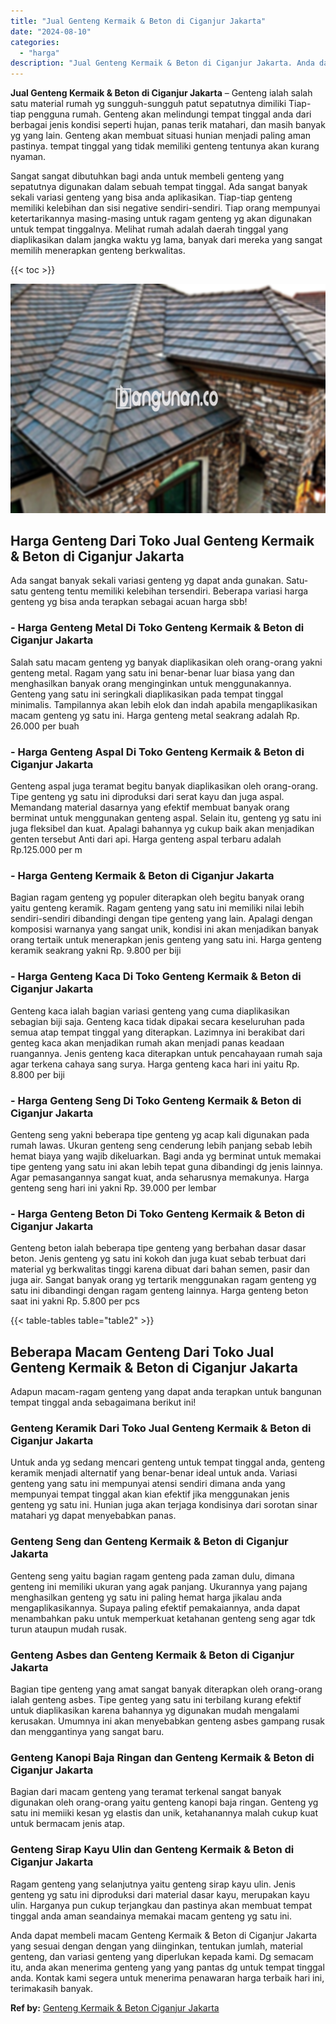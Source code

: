 ```yaml
---
title: "Jual Genteng Kermaik & Beton di Ciganjur Jakarta"
date: "2024-08-10"
categories: 
  - "harga"
description: "Jual Genteng Kermaik & Beton di Ciganjur Jakarta. Anda dapat membeli macam Genteng Kermaik & Beton di Ciganjur Jakarta yang sesuai dengan dengan yang diingin..."
---
```


**Jual Genteng Kermaik & Beton di Ciganjur Jakarta** – Genteng ialah salah satu material rumah yg sungguh-sungguh patut sepatutnya dimiliki Tiap-tiap pengguna rumah. Genteng akan melindungi tempat tinggal anda dari berbagai jenis kondisi seperti hujan, panas terik matahari, dan masih banyak yg yang lain. Genteng akan membuat situasi hunian menjadi paling aman pastinya. tempat tinggal yang tidak memiliki genteng tentunya akan kurang nyaman.

Sangat sangat dibutuhkan bagi anda untuk membeli genteng yang sepatutnya digunakan dalam sebuah tempat tinggal. Ada sangat banyak sekali variasi genteng yang bisa anda aplikasikan. Tiap-tiap genteng memiliki kelebihan dan sisi negative sendiri-sendiri. Tiap orang mempunyai ketertarikannya masing-masing untuk ragam genteng yg akan digunakan untuk tempat tinggalnya. Melihat rumah adalah daerah tinggal yang diaplikasikan dalam jangka waktu yg lama, banyak dari mereka yang sangat memilih menerapkan genteng berkwalitas.

{{< toc >}}

![Jual Genteng Kermaik & Beton di Ciganjur Jakarta](/images/genteng-minimalis-murah19.png)

## Harga Genteng Dari Toko Jual Genteng Kermaik & Beton di Ciganjur Jakarta

Ada sangat banyak sekali variasi genteng yg dapat anda gunakan. Satu-satu genteng tentu memiliki kelebihan tersendiri. Beberapa variasi harga genteng yg bisa anda terapkan sebagai acuan harga sbb!

### \- Harga Genteng Metal Di Toko Genteng Kermaik & Beton di Ciganjur Jakarta

Salah satu macam genteng yg banyak diaplikasikan oleh orang-orang yakni genteng metal. Ragam yang satu ini benar-benar luar biasa yang dan menghasilkan banyak orang menginginkan untuk menggunakannya. Genteng yang satu ini seringkali diaplikasikan pada tempat tinggal minimalis. Tampilannya akan lebih elok dan indah apabila mengaplikasikan macam genteng yg satu ini. Harga genteng metal seakrang adalah Rp. 26.000 per buah

### \- Harga Genteng Aspal Di Toko Genteng Kermaik & Beton di Ciganjur Jakarta

Genteng aspal juga teramat begitu banyak diaplikasikan oleh orang-orang. Tipe genteng yg satu ini diproduksi dari serat kayu dan juga aspal. Memandang material dasarnya yang efektif membuat banyak orang berminat untuk menggunakan genteng aspal. Selain itu, genteng yg satu ini juga fleksibel dan kuat. Apalagi bahannya yg cukup baik akan menjadikan genten tersebut Anti dari api. Harga genteng aspal terbaru adalah Rp.125.000 per m

### \- Harga Genteng Kermaik & Beton di Ciganjur Jakarta

Bagian ragam genteng yg populer diterapkan oleh begitu banyak orang yaitu genteng keramik. Ragam genteng yang satu ini memiliki nilai lebih sendiri-sendiri dibandingi dengan tipe genteng yang lain. Apalagi dengan komposisi warnanya yang sangat unik, kondisi ini akan menjadikan banyak orang tertaik untuk menerapkan jenis genteng yang satu ini. Harga genteng keramik seakrang yakni Rp. 9.800 per biji

### \- Harga Genteng Kaca Di Toko Genteng Kermaik & Beton di Ciganjur Jakarta

Genteng kaca ialah bagian variasi genteng yang cuma diaplikasikan sebagian biji saja. Genteng kaca tidak dipakai secara keseluruhan pada semua atap tempat tinggal yang diterapkan. Lazimnya ini berakibat dari genteg kaca akan menjadikan rumah akan menjadi panas keadaan ruangannya. Jenis genteng kaca diterapkan untuk pencahayaan rumah saja agar terkena cahaya sang surya. Harga genteng kaca hari ini yaitu Rp. 8.800 per biji

### \- Harga Genteng Seng Di Toko Genteng Kermaik & Beton di Ciganjur Jakarta

Genteng seng yakni beberapa tipe genteng yg acap kali digunakan pada rumah lawas. Ukuran genteng seng cenderung lebih panjang sebab lebih hemat biaya yang wajib dikeluarkan. Bagi anda yg berminat untuk memakai tipe genteng yang satu ini akan lebih tepat guna dibandingi dg jenis lainnya. Agar pemasangannya sangat kuat, anda seharusnya memakunya. Harga genteng seng hari ini yakni Rp. 39.000 per lembar

### \- Harga Genteng Beton Di Toko Genteng Kermaik & Beton di Ciganjur Jakarta

Genteng beton ialah beberapa tipe genteng yang berbahan dasar dasar beton. Jenis genteng yg satu ini kokoh dan juga kuat sebab terbuat dari material yg berkwalitas tinggi karena dibuat dari bahan semen, pasir dan juga air. Sangat banyak orang yg tertarik menggunakan ragam genteng yg satu ini dibandingi dengan ragam genteng lainnya. Harga genteng beton saat ini yakni Rp. 5.800 per pcs

{{< table-tables table="table2" >}}

## Beberapa Macam Genteng Dari Toko Jual Genteng Kermaik & Beton di Ciganjur Jakarta

Adapun macam-ragam genteng yang dapat anda terapkan untuk bangunan tempat tinggal anda sebagaimana berikut ini!

### Genteng Keramik Dari Toko Jual Genteng Kermaik & Beton di Ciganjur Jakarta

Untuk anda yg sedang mencari genteng untuk tempat tinggal anda, genteng keramik menjadi alternatif yang benar-benar ideal untuk anda. Variasi genteng yang satu ini mempunyai atensi sendiri dimana anda yang mempunyai tempat tinggal akan kian efektif jika menggunakan jenis genteng yg satu ini. Hunian juga akan terjaga kondisinya dari sorotan sinar matahari yg dapat menyebabkan panas.

### Genteng Seng dan Genteng Kermaik & Beton di Ciganjur Jakarta

Genteng seng yaitu bagian ragam genteng pada zaman dulu, dimana genteng ini memiliki ukuran yang agak panjang. Ukurannya yang pajang menghasilkan genteng yg satu ini paling hemat harga jikalau anda mengaplikasikannya. Supaya paling efektif pemakaiannya, anda dapat menambahkan paku untuk memperkuat ketahanan genteng seng agar tdk turun ataupun mudah rusak.

### Genteng Asbes dan Genteng Kermaik & Beton di Ciganjur Jakarta

Bagian tipe genteng yang amat sangat banyak diterapkan oleh orang-orang ialah genteng asbes. Tipe genteg yang satu ini terbilang kurang efektif untuk diaplikasikan karena bahannya yg digunakan mudah mengalami kerusakan. Umumnya ini akan menyebabkan genteng asbes gampang rusak dan menggantinya yang sangat baru.

### Genteng Kanopi Baja Ringan dan Genteng Kermaik & Beton di Ciganjur Jakarta

Bagian dari macam genteng yang teramat terkenal sangat banyak digunakan oleh orang-orang yaitu genteng kanopi baja ringan. Genteng yg satu ini memiiki kesan yg elastis dan unik, ketahanannya malah cukup kuat untuk bermacam jenis atap.

### Genteng Sirap Kayu Ulin dan Genteng Kermaik & Beton di Ciganjur Jakarta

Ragam genteng yang selanjutnya yaitu genteng sirap kayu ulin. Jenis genteng yg satu ini diproduksi dari material dasar kayu, merupakan kayu ulin. Harganya pun cukup terjangkau dan pastinya akan membuat tempat tinggal anda aman seandainya memakai macam genteng yg satu ini.

Anda dapat membeli macam Genteng Kermaik & Beton di Ciganjur Jakarta yang sesuai dengan dengan yang diinginkan, tentukan jumlah, material genteng, dan variasi genteng yang diperlukan kepada kami. Dg semacam itu, anda akan menerima genteng yang yang pantas dg untuk tempat tinggal anda. Kontak kami segera untuk menerima penawaran harga terbaik hari ini, terimakasih banyak.

**Ref by:**  [Genteng Kermaik & Beton  Ciganjur Jakarta](https://id.wikipedia.org/wiki/Genteng)
